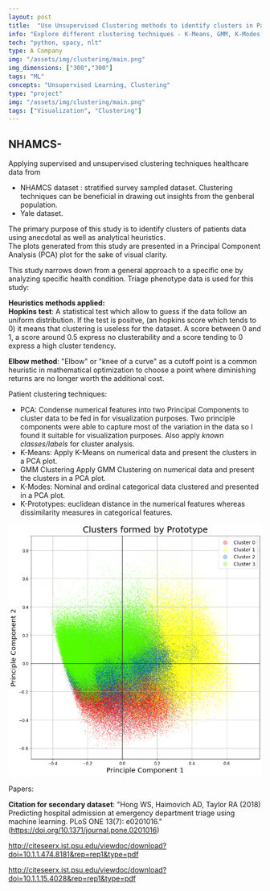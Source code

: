 ```yaml
---
layout: post
title:  "Use Unsupervised Clustering methods to identify clusters in Patients"
info: "Explore different clustering techniques - K-Means, GMM, K-Modes and K-Prototypes to segregate patients data and visualize it using PCA decomposition"
tech: "python, spacy, nlt"
type: A Company
img: "/assets/img/clustering/main.png" 
img_dimensions: ["300","300"]
tags: "ML"
concepts: "Unsupervised Learning, Clustering"
type: "project"
img: "/assets/img/clustering/main.png"
tags: ["Visualization", "Clustering"]
---
```



## NHAMCS-

Applying supervised and unsupervised clustering techniques healthcare data from
- NHAMCS dataset : stratified survey sampled dataset. Clustering techniques can be beneficial in drawing out insights from the genberal population.
- Yale dataset.

The primary purpose of this study is to identify clusters of patients data using anecdotal as well as analytical heuristics.  
The plots generated from this study are presented in a Principal Component Analysis (PCA) plot for the sake of visual clarity.   

This study narrows down from a general approach to a specific one by analyzing specific health condition.
Triage phenotype data is used for this study:

__Heuristics methods applied:__ <br>
__Hopkins test__: A statistical test which allow to guess if the data follow an uniform distribution. If the test is positve, (an hopkins score which tends to 0) it means that clustering is useless for the dataset. A score between 0 and 1, a score around 0.5 express no clusterability and a score tending to 0 express a high cluster tendency.<br>

__Elbow method__:
"Elbow" or "knee of a curve" as a cutoff point is a common heuristic in mathematical optimization to choose a point where diminishing returns are no longer worth the additional cost.

Patient clustering techniques:
- PCA: 
Condense numerical features into two Principal Components to cluster data to be fed in for visualization purposes. Two principle components were able to capture most of the variation in the data so I found it suitable for visualization purposes. Also apply _known classes/labels_ for cluster analysis. <br>
- K-Means: 
Apply K-Means on numerical data and present the clusters in a PCA plot.<br>
- GMM Clustering
Apply GMM Clustering on numerical data and present the clusters in a PCA plot.<br>
- K-Modes:
Nominal and ordinal categorical data clustered and presented in a PCA plot.<br>
- K-Prototypes: euclidean distance in the numerical features whereas dissimilarity measures in categorical features.


<img src="/assets/img/clustering/main.png"> 


Papers:

__Citation for secondary dataset__:
"Hong WS, Haimovich AD, Taylor RA (2018) Predicting hospital admission at emergency department triage using machine learning. PLoS ONE 13(7): e0201016." (https://doi.org/10.1371/journal.pone.0201016)


http://citeseerx.ist.psu.edu/viewdoc/download?doi=10.1.1.474.8181&rep=rep1&type=pdf

http://citeseerx.ist.psu.edu/viewdoc/download?doi=10.1.1.15.4028&rep=rep1&type=pdf
